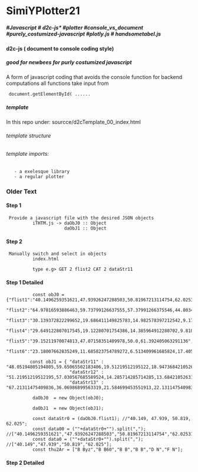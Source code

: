# SimiYPlotter21
##### #Javascript # d2c-js* #plotter  #console_vs_document #purely_costumized-javascript #plotly.js # handsometabel.js
#### d2c-js ( document to console coding style) 
##### good for newbees for purly costumized javascript
   A form of javascript coding that avoids the console function for backend computations
   all functions take input from
   
     document.getElementById( ......
   
##### template 
In this repo under: sourcce/d2cTemplate_00_index.html
###### template structure

###### template imports:
       - a exelesque library 
       - a regular plotter
### Older Text
#### Step 1 

     Provide a javascript file with the desired JSON objects
              iTHTM.js -> daObJ0 :: Object
                          daObJ1 :: Object
  
 #### Step 2  
     Manually switch and select in objects
              index.html
              
              type e.g> GET 2 flist2 CAT 2 dataStr11 

 
 #### Step 1 Detailed                         
              const obJ0 = {"flist1":"40.1496259351621,47.93926247288503,50.81967213114754,62.0253164556962",
                            "flist2":"64.97816593886463,59.73799126637555,57.37991266375546,44.80349344978166",
                            "flist3":"30.139372822299652,19.686411149825783,14.982578397212542,9.177215189873417",
                            "flist4":"29.649122807017545,19.12280701754386,14.385964912280702,9.81012658227848",
                            "flist5":"39.15211970074813,47.07158351409978,50.0,61.392405063291136",
                            "flist6":"23.18007662835249,11.685823754789272,6.513409961685824,17.40506329113924"};

             const obJ1 = { "dataStr11" : "48.05194805194805,59.65065502183406,19.51219512195122,18.94736842105263,47.18614718614719,11.49425287356322",
                            "dataStr12" : "51.21951219512195,57.030567685589524,14.285714285714285,13.68421052631579,50.40650406504065,5.74712643678161",
                            "dataStr13" : "67.21311475409836,36.06986899563319,21.584699453551913,22.131147540983605,66.66666666666666,28.688524590163933"};

              daObJ0  = new Object(obJ0); 

              daObJ1  = new Object(obJ1); 

              const dataStr0 = (daObJ0.flist1); //"40.149, 47.939, 50.819, 62.025"; 
              const data00 = (""+dataStr0+"").split(","); //["40.1496259351621","47.93926247288503","50.81967213114754","62.0253164556962"];
              const data0 = (""+dataStr0+"").split(","); //["40.149","47.939","50.819","62.025"];
              const thu2Ar = ["B Byz","B B60","B B","B B","D N","F N"];
              
 #### Step 2 Detailed             
